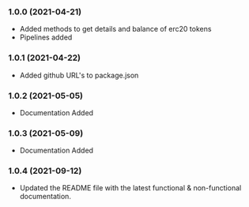 ### 1.0.0 (2021-04-21)

* Added methods to get details and balance of erc20 tokens
* Pipelines added

### 1.0.1 (2021-04-22)

* Added github URL's to package.json


### 1.0.2 (2021-05-05)

* Documentation Added

### 1.0.3 (2021-05-09)

* Documentation Added

### 1.0.4 (2021-09-12)

* Updated the README file with the latest functional & non-functional documentation.
